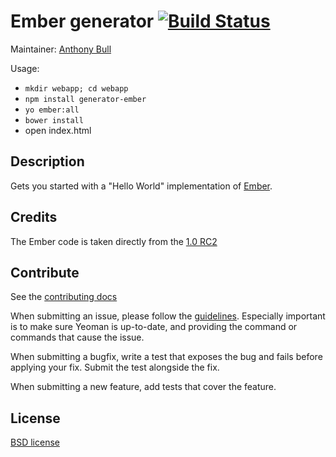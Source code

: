 # Ember generator [![Build Status](https://secure.travis-ci.org/yeoman/generator-ember.png?branch=master)](http://travis-ci.org/yeoman/generator-ember)

Maintainer: [Anthony Bull](https://github.com/inkredabull)

Usage: 

- `mkdir webapp; cd webapp`
- `npm install generator-ember`
- `yo ember:all`
- `bower install`
- open index.html

## Description

Gets you started with a "Hello World" implementation of
[Ember](http://emberjs.com).

## Credits

The Ember code is taken directly from the [1.0 RC2](https://github.com/emberjs/starter-kit/archive/v1.0.0-rc.2.zip)

## Contribute

See the [contributing docs](https://github.com/yeoman/yeoman/blob/master/contributing.md)

When submitting an issue, please follow the [guidelines](https://github.com/yeoman/yeoman/blob/master/contributing.md#issue-submission). Especially important is to make sure Yeoman is up-to-date, and providing the command or commands that cause the issue.

When submitting a bugfix, write a test that exposes the bug and fails before applying your fix. Submit the test alongside the fix.

When submitting a new feature, add tests that cover the feature.

## License

[BSD license](http://opensource.org/licenses/bsd-license.php)
